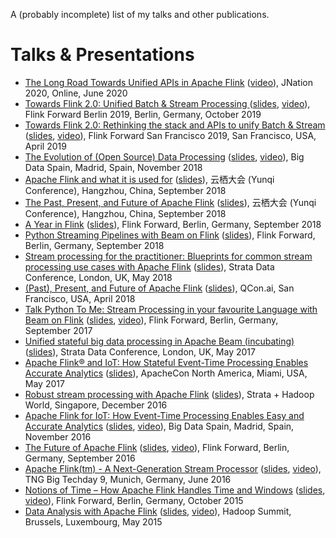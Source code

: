 A (probably incomplete) list of my talks and other publications.

# Talks & Presentations

* [The Long Road Towards Unified APIs in Apache Flink](https://2020.jnation.pt/talks/the-long-road-towards-unified-apis-in-apache-flink/) ([video](https://www.youtube.com/watch?v=ANJm1TE3d-M)), JNation 2020, Online, June 2020
* [Towards Flink 2.0: Unified Batch & Stream Processing
](https://europe-2019.flink-forward.org/conference-program#towards-flink------unified-batch---stream-processing) ([slides](https://www.slideshare.net/FlinkForward/towards-flink-20-unified-batch-stream-processing-aljoscha-krettek-ververica-185815165), [video](https://www.youtube.com/watch?v=WLlkQApBz4Y)), Flink Forward Berlin 2019, Berlin, Germany, October 2019
* [Towards Flink 2.0: Rethinking the stack and APIs to unify Batch & Stream](https://sf-2019.flink-forward.org/conference-program#towards-flink-2-0--rethinking-the-stack-and-apis-to-unify-batch---stream) ([slides](https://www.slideshare.net/FlinkForward/flink-forward-san-francisco-2019-towards-flink-20-rethinking-the-stack-and-apis-to-unify-batch-stream-stephan-ewen-aljoscha-krettek), [video](https://player.vimeo.com/video/329884635)), Flink Forward San Francisco 2019, San Francisco, USA, April 2019
* [The Evolution of (Open Source) Data Processing](https://www.bigdataspain.org/2018/talk/evolution-open-source-data-processing) ([slides](https://www.slideshare.net/AljoschaKrettek/the-evolution-of-open-source-data-processing), [video](https://www.youtube.com/watch?v=HcOMg0dLPrg)), Big Data Spain, Madrid, Spain, November 2018
* [Apache Flink and what it is used for](https://yunqi.youku.com/2018/hangzhou/schedule?day=3&performanceId=109) ([slides](https://www.slideshare.net/AljoschaKrettek/apache-flink-and-what-it-is-used-for)), 云栖大会 (Yunqi Conference), Hangzhou, China, September 2018
* [The Past, Present, and Future of Apache Flink](https://yunqi.youku.com/2018/hangzhou/schedule?day=1&performanceId=38) ([slides](https://www.slideshare.net/AljoschaKrettek/the-past-present-and-future-of-apache-flink-117964078)), 云栖大会 (Yunqi Conference), Hangzhou, China, September 2018
* [A Year in Flink](https://berlin-2018.flink-forward.org/conference-program/#a-year-in-flink) ([slides](https://www.slideshare.net/AljoschaKrettek/the-past-present-and-future-of-apache-flink)), Flink Forward, Berlin, Germany, September 2018
* [Python Streaming Pipelines with Beam on Flink](https://berlin-2018.flink-forward.org/conference-program/#python-streaming-pipelines-with-beam-on-flink) ([slides](https://www.slideshare.net/AljoschaKrettek/python-streaming-pipelines-with-beam-on-flink)), Flink Forward, Berlin, Germany, September 2018
* [Stream processing for the practitioner: Blueprints for common stream processing use cases with Apache Flink](https://conferences.oreilly.com/strata/strata-eu-2018/public/schedule/detail/65350) ([slides](https://www.slideshare.net/AljoschaKrettek/stream-processing-for-the-practitioner-blueprints-for-common-stream-processing-use-cases-with-apache-flink)), Strata Data Conference, London, UK, May 2018
* [(Past), Present, and Future of Apache Flink](https://qcon.ai/qconai2018/speakers/aljoscha-krettek) ([slides](https://www.slideshare.net/AljoschaKrettek/past-present-and-future-of-apache-flink)), QCon.ai, San Francisco, USA, April 2018
* [Talk Python To Me: Stream Processing in your favourite Language with Beam on Flink](https://berlin-2017.flink-forward.org/kb_sessions/talk-python-to-me-stream-processing-in-your-favorite-language-with-beam-on-flink/) ([slides](https://www.slideshare.net/AljoschaKrettek/talk-python-to-me-stream-processing-in-your-favourite-language-with-beam-on-flink), [video](https://www.youtube.com/watch?v=BzgukfZE8mQ)), Flink Forward, Berlin, Germany, September 2017
* [Unified stateful big data processing in Apache Beam (incubating)](https://conferences.oreilly.com/strata/strata-eu-2017/public/schedule/detail/57755) ([slides](https://www.slideshare.net/AljoschaKrettek/unified-stateful-big-data-processing-in-apache-beam-incubating)), Strata Data Conference, London, UK, May 2017
* [Apache Flink® and IoT: How Stateful Event-Time Processing Enables Accurate Analytics](https://apachecon2017.sched.com/event/9zp6/apache-flinkr-and-iot-how-stateful-event-time-processing-enables-accurate-analytics-aljoscha-krettek) ([slides](https://www.slideshare.net/dataArtisans/aljoscha-krettek-apache-flink-and-iot-how-stateful-eventtime-processing-enables-accurate-analytics)), ApacheCon North America, Miami, USA, May 2017
* [Robust stream processing with Apache Flink](https://conferences.oreilly.com/strata/strata-sg-2016/public/schedule/detail/54365) ([slides](https://www.slideshare.net/AljoschaKrettek/robust-stream-processing-with-apache-flink-117961973)), Strata + Hadoop World, Singapore, December 2016
* [Apache Flink for IoT: How Event-Time Processing Enables Easy and Accurate Analytics](http://www.bigdataspain.org/2016/program/thu-apache-flink-iot-how-event-time-processing-enables-easy-accurate-analytics.html) ([slides](https://www.slideshare.net/BigDataSpain/apache-flink-for-iot-how-eventtime-processing-enables-easy-and-accurate-analytics-by-aljoscha-krettek), [video](https://www.youtube.com/watch?v=1sZFrHUgUw8)), Big Data Spain, Madrid, Spain, November 2016
* [The Future of Apache Flink](https://2016.flink-forward.org/kb_sessions/the-future-of-apache-flinktm/) ([slides](https://www.slideshare.net/FlinkForward/aljoscha-krettek-the-future-of-apache-flink), [video](https://www.youtube.com/watch?v=oPorLtfOB4o&t=52s)), Flink Forward, Berlin, Germany, September 2016
* [Apache Flink(tm) - A Next-Generation Stream Processor](https://www.tngtech.com/tng-ueber-uns/bigtechday/big-techday-9/abstracts.html#c13737) ([slides](https://www.slideshare.net/AljoschaKrettek/apache-flinktm-a-nextgeneration-stream-processor), [video](https://www.youtube.com/watch?v=9hibfHW1RYw)), TNG Big Techday 9, Munich, Germany, June 2016
* [Notions of Time – How Apache Flink Handles Time and Windows](https://2015.flink-forward.org/?session=notions-of-time-how-apache-flink-handles-time-and-windows) ([slides](https://www.slideshare.net/FlinkForward/aljoscha-krettek-notions-of-time), [video](https://www.youtube.com/watch?v=xiKsOocNkDA)), Flink Forward, Berlin, Germany, October 2015
* [Data Analysis with Apache Flink]() ([slides](https://www.slideshare.net/AljoschaKrettek/data-analysis-with-apache-flink-hadoop-summit-2015), [video](https://www.youtube.com/watch?v=rvGaFJQOKXI)), Hadoop Summit, Brussels, Luxembourg, May 2015
